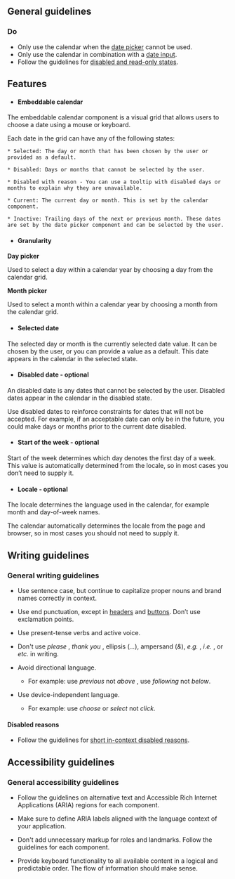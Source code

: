 ## General guidelines

### Do

  * Only use the calendar when the [date picker](/components/date-picker/) cannot be used.
  * Only use the calendar in combination with a [date input](/components/date-input/).
  * Follow the guidelines for [disabled and read-only states](/patterns/general/disabled-and-read-only-states/).



## Features

  * #### Embeddable calendar

The embeddable calendar component is a visual grid that allows users to choose a date using a mouse or keyboard. 

Each date in the grid can have any of the following states:

    * Selected: The day or month that has been chosen by the user or provided as a default.

    * Disabled: Days or months that cannot be selected by the user.

    * Disabled with reason - You can use a tooltip with disabled days or months to explain why they are unavailable.

    * Current: The current day or month. This is set by the calendar component.

    * Inactive: Trailing days of the next or previous month. These dates are set by the date picker component and can be selected by the user.  


  * #### Granularity

**Day picker**

Used to select a day within a calendar year by choosing a day from the calendar grid.

**Month picker**

Used to select a month within a calendar year by choosing a month from the calendar grid.  


  * #### Selected date

The selected day or month is the currently selected date value. It can be chosen by the user, or you can provide a value as a default. This date appears in the calendar in the selected state.

  * #### Disabled date \- optional

An disabled date is any dates that cannot be selected by the user. Disabled dates appear in the calendar in the disabled state.

Use disabled dates to reinforce constraints for dates that will not be accepted. For example, if an acceptable date can only be in the future, you could make days or months prior to the current date disabled.

  * #### Start of the week \- optional

Start of the week determines which day denotes the first day of a week. This value is automatically determined from the locale, so in most cases you don’t need to supply it.

  * #### Locale \- optional

The locale determines the language used in the calendar, for example month and day-of-week names.

The calendar automatically determines the locale from the page and browser, so in most cases you should not need to supply it.




## Writing guidelines

### General writing guidelines

  * Use sentence case, but continue to capitalize proper nouns and brand names correctly in context.

  * Use end punctuation, except in [headers](/components/header/?tabId=usage) and [buttons](/components/button/?tabId=usage). Don’t use exclamation points.

  * Use present-tense verbs and active voice.

  * Don't use _please_ , _thank you_ , ellipsis (_..._), ampersand (_&_), _e.g._ , _i.e._ , or _etc._ in writing.

  * Avoid directional language.

    * For example: use _previous_ not _above_ , use _following_ not _below_.

  * Use device-independent language.

    * For example: use _choose_ or _select_ not _click_.




#### Disabled reasons

  * Follow the guidelines for [short in-context disabled reasons](/patterns/general/disabled-and-read-only-states/#writing-guidelines).




## Accessibility guidelines

### General accessibility guidelines

  * Follow the guidelines on alternative text and Accessible Rich Internet Applications (ARIA) regions for each component.

  * Make sure to define ARIA labels aligned with the language context of your application.

  * Don't add unnecessary markup for roles and landmarks. Follow the guidelines for each component.

  * Provide keyboard functionality to all available content in a logical and predictable order. The flow of information should make sense.



